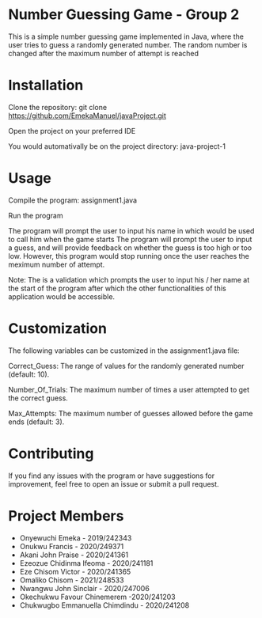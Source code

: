 # Number Guessing Game - Group 2

This is a simple number guessing game implemented in Java, where the user tries to guess a randomly generated number.
The random number is changed after the maximum number of attempt is reached

# Installation

Clone the repository: git clone https://github.com/EmekaManuel/javaProject.git

Open the project on your preferred IDE

You would automativally be on the project directory: java-project-1

# Usage

Compile the program: assignment1.java

Run the program

The program will prompt the user to input his name in which would be used to call him when the game starts
The program will prompt the user to input a guess, and will provide feedback on whether the guess is too high or too low. However, this program would stop running once the user reaches the meximum number of attempt.

Note: The is a validation which prompts the user to input his / her name at the start of the program after which the other functionalities of this application would be accessible.

# Customization

The following variables can be customized in the assignment1.java file:

Correct_Guess: The range of values for the randomly generated number (default: 10).

Number_Of_Trials: The maximum number of times a user attempted to get the correct guess.

Max_Attempts: The maximum number of guesses allowed before the game ends (default: 3).

# Contributing

If you find any issues with the program or have suggestions for improvement, feel free to open an issue or submit a pull request.

# Project Members

- Onyewuchi Emeka - 2019/242343
- Onukwu Francis - 2020/249371
- Akani John Praise - 2020/241361
- Ezeozue Chidinma Ifeoma - 2020/241181
- Eze Chisom Victor - 2020/241365
- Omaliko Chisom - 2021/248533
- Nwangwu John Sinclair - 2020/247006
- Okechukwu Favour Chinemerem -2020/241203
- Chukwugbo Emmanuella Chimdindu - 2020/241208
